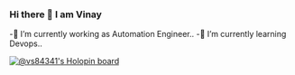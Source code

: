 ### Hi there 👋 I am Vinay

<!--
**vs84341/vs84341** is a ✨ _special_ ✨ repository because its `README.md` (this file) appears on your GitHub profile.

Here are some ideas to get you started:
-->

 -🔭 I’m currently working as Automation Engineer..
 -🌱 I’m currently learning Devops..
<!--- 👯 I’m looking to collaborate on ...
- 🤔 I’m looking for help with ...
- 💬 Ask me about ...
- 📫 How to reach me: ...
- 😄 Pronouns: ...
- ⚡ Fun fact: ...
-->
[![@vs84341's Holopin board](https://holopin.io/api/user/board?user=vs84341)](https://holopin.io/@vs84341)
